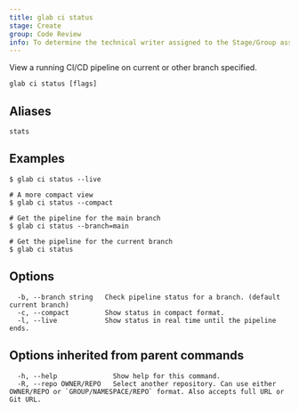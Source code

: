 ```yaml
---
title: glab ci status
stage: Create
group: Code Review
info: To determine the technical writer assigned to the Stage/Group associated with this page, see https://about.gitlab.com/handbook/product/ux/technical-writing/#assignments
---
```


<!--
This documentation is auto generated by a script.
Please do not edit this file directly. Run `make gen-docs` instead.
-->

View a running CI/CD pipeline on current or other branch specified.

```plaintext
glab ci status [flags]
```

## Aliases

```plaintext
stats
```

## Examples

```console
$ glab ci status --live

# A more compact view
$ glab ci status --compact

# Get the pipeline for the main branch
$ glab ci status --branch=main

# Get the pipeline for the current branch
$ glab ci status

```

## Options

```plaintext
  -b, --branch string   Check pipeline status for a branch. (default current branch)
  -c, --compact         Show status in compact format.
  -l, --live            Show status in real time until the pipeline ends.
```

## Options inherited from parent commands

```plaintext
  -h, --help              Show help for this command.
  -R, --repo OWNER/REPO   Select another repository. Can use either OWNER/REPO or `GROUP/NAMESPACE/REPO` format. Also accepts full URL or Git URL.
```
